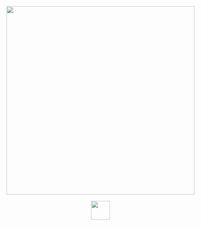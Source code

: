 
<div align="center">
<a href="https://github.com/the-romantic-dev"><img src="https://shields.io/badge/%D0%A1rypto_enthusiast-orange?logo=bitcoin&logoColor=white" width="500"/></a>
</div>

<br/>

<div align="center">
  <a href="https://t.me/TheRomantic20">
    <img src="https://shields.io/badge/My_Telegram-2AABEE?logo=telegram&logoColor=white" height="50"/>
  </a>
</div>


